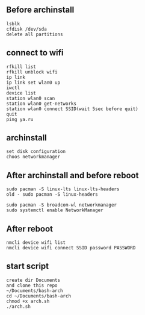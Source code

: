 ## Before archinstall

```
lsblk
cfdisk /dev/sda
delete all partitions
```

## connect to wifi

```
rfkill list
rfkill unblock wifi
ip link
ip link set wlan0 up
iwctl
device list
station wlan0 scan
station wlan0 get-networks
station wlan0 connect SSID(wait 5sec before quit)
quit
ping ya.ru
```

## archinstall

```
set disk configuration
choos networkmanager
```

## After archinstall and before reboot

```
sudo pacman -S linux-lts linux-lts-headers
old - sudo pacman -S linux-headers

sudo pacman -S broadcom-wl networkmanager
sudo systemctl enable NetworkManager
```

## After reboot

```
nmcli device wifi list
nmcli device wifi connect SSID password PASSWORD
```

## start script
```
create dir Documents
and clone this repo
~/Documents/bash-arch
cd ~/Documents/bash-arch
chmod +x arch.sh
./arch.sh
```
